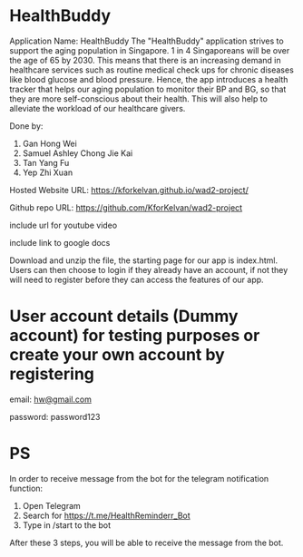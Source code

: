 # HealthBuddy
Application Name: HealthBuddy
The "HealthBuddy" application strives to support the aging population in Singapore. 1 in 4 Singaporeans will be over the age of 65 by 2030. This means that there is an increasing demand in healthcare services such as routine medical check ups for chronic diseases like blood glucose and blood pressure. Hence, the app introduces a health tracker that helps our aging population to monitor their BP and BG, so that they are more self-conscious about their health. This will also help to alleviate the workload of our healthcare givers.

Done by:
1. Gan Hong Wei
2. Samuel Ashley Chong Jie Kai
3. Tan Yang Fu
4. Yep Zhi Xuan

Hosted Website URL: https://kforkelvan.github.io/wad2-project/

Github repo URL: https://github.com/KforKelvan/wad2-project

include url for youtube video

include link to google docs 

Download and unzip the file, the starting page for our app is index.html. Users can then choose to login if they already have an account, if not they will need to register before they can access the features of our app. 

# User account details (Dummy account) for testing purposes or create your own account by registering

email: hw@gmail.com

password: password123

# PS 
In order to receive message from the bot for the telegram notification function: 
1. Open Telegram
2. Search for https://t.me/HealthReminderr_Bot
3. Type in /start to the bot 

After these 3 steps, you will be able to receive the message from the bot.
